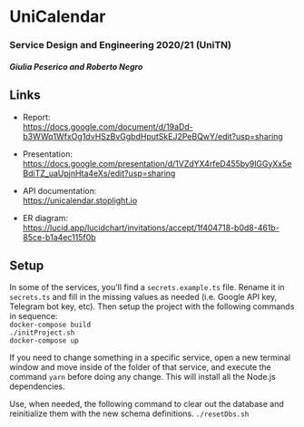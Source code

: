 # UniCalendar
### Service Design and Engineering 2020/21 (UniTN)
##### Giulia Peserico and Roberto Negro


## Links
* Report: \
https://docs.google.com/document/d/19aDd-b3WWq1WfxOg1dvHSzBvGgbdHputSkEJ2PeBQwY/edit?usp=sharing

* Presentation: \
https://docs.google.com/presentation/d/1VZdYX4rfeD455by9lGGyXx5eBdiTZ_uaUpjnHta4eXs/edit?usp=sharing

* API documentation: \
https://unicalendar.stoplight.io

* ER diagram: \
https://lucid.app/lucidchart/invitations/accept/1f404718-b0d8-461b-85ce-b1a4ec115f0b
  
## Setup
In some of the services, you'll find a `secrets.example.ts` file. Rename it in `secrets.ts` and fill in the missing values as needed (i.e. Google API key, Telegram bot key, etc). 
Then setup the project with the following commands in sequence: \
`docker-compose build` \
`./initProject.sh` \
`docker-compose up`

If you need to change something in a specific service, open a new terminal window and move inside of the folder of that service, and execute the command `yarn` before doing any change. This will install all the Node.js dependencies.

Use, when needed, the following command to clear out the database and reinitialize them with the new schema definitions.
`./resetDbs.sh`
